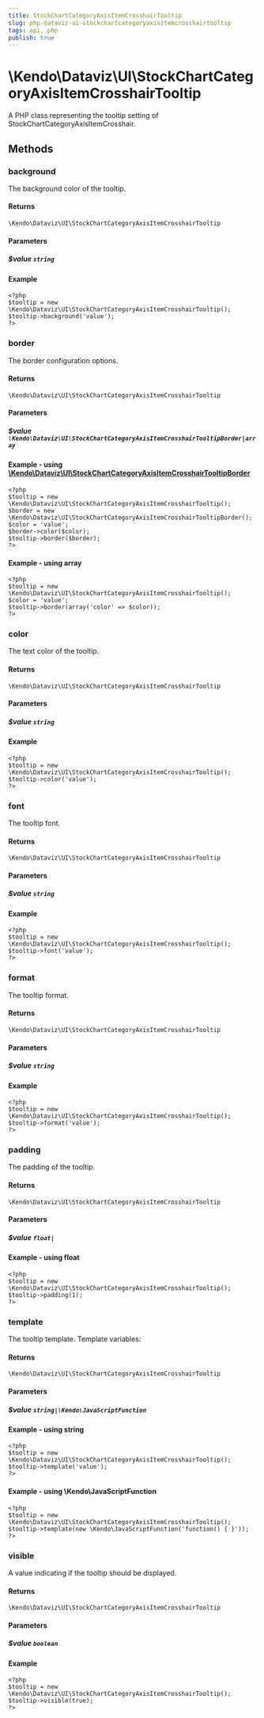 ```yaml
---
title: StockChartCategoryAxisItemCrosshairTooltip
slug: php-dataviz-ui-stockchartcategoryaxisitemcrosshairtooltip
tags: api, php
publish: true
---
```


# \Kendo\Dataviz\UI\StockChartCategoryAxisItemCrosshairTooltip

A PHP class representing the tooltip setting of StockChartCategoryAxisItemCrosshair.


## Methods

### background
The background color of the tooltip.

#### Returns
`\Kendo\Dataviz\UI\StockChartCategoryAxisItemCrosshairTooltip`

#### Parameters

##### $value `string`



#### Example 
    <?php
    $tooltip = new \Kendo\Dataviz\UI\StockChartCategoryAxisItemCrosshairTooltip();
    $tooltip->background('value');
    ?>

### border

The border configuration options.

#### Returns
`\Kendo\Dataviz\UI\StockChartCategoryAxisItemCrosshairTooltip`

#### Parameters

##### $value `\Kendo\Dataviz\UI\StockChartCategoryAxisItemCrosshairTooltipBorder|array`


#### Example - using [\Kendo\Dataviz\UI\StockChartCategoryAxisItemCrosshairTooltipBorder](/kendo-ui/api/wrappers/php/Kendo/Dataviz/UI/StockChartCategoryAxisItemCrosshairTooltipBorder)
    <?php
    $tooltip = new \Kendo\Dataviz\UI\StockChartCategoryAxisItemCrosshairTooltip();
    $border = new \Kendo\Dataviz\UI\StockChartCategoryAxisItemCrosshairTooltipBorder();
    $color = 'value';
    $border->color($color);
    $tooltip->border($border);
    ?>

#### Example - using array

    <?php
    $tooltip = new \Kendo\Dataviz\UI\StockChartCategoryAxisItemCrosshairTooltip();
    $color = 'value';
    $tooltip->border(array('color' => $color));
    ?>

### color
The text color of the tooltip.

#### Returns
`\Kendo\Dataviz\UI\StockChartCategoryAxisItemCrosshairTooltip`

#### Parameters

##### $value `string`



#### Example 
    <?php
    $tooltip = new \Kendo\Dataviz\UI\StockChartCategoryAxisItemCrosshairTooltip();
    $tooltip->color('value');
    ?>

### font
The tooltip font.

#### Returns
`\Kendo\Dataviz\UI\StockChartCategoryAxisItemCrosshairTooltip`

#### Parameters

##### $value `string`



#### Example 
    <?php
    $tooltip = new \Kendo\Dataviz\UI\StockChartCategoryAxisItemCrosshairTooltip();
    $tooltip->font('value');
    ?>

### format
The tooltip format.

#### Returns
`\Kendo\Dataviz\UI\StockChartCategoryAxisItemCrosshairTooltip`

#### Parameters

##### $value `string`



#### Example 
    <?php
    $tooltip = new \Kendo\Dataviz\UI\StockChartCategoryAxisItemCrosshairTooltip();
    $tooltip->format('value');
    ?>

### padding
The padding of the tooltip.

#### Returns
`\Kendo\Dataviz\UI\StockChartCategoryAxisItemCrosshairTooltip`

#### Parameters

##### $value `float|`



#### Example  - using float
    <?php
    $tooltip = new \Kendo\Dataviz\UI\StockChartCategoryAxisItemCrosshairTooltip();
    $tooltip->padding(1);
    ?>

### template
The tooltip template.
Template variables:

#### Returns
`\Kendo\Dataviz\UI\StockChartCategoryAxisItemCrosshairTooltip`

#### Parameters

##### $value `string|\Kendo\JavaScriptFunction`



#### Example  - using string
    <?php
    $tooltip = new \Kendo\Dataviz\UI\StockChartCategoryAxisItemCrosshairTooltip();
    $tooltip->template('value');
    ?>

#### Example  - using \Kendo\JavaScriptFunction
    <?php
    $tooltip = new \Kendo\Dataviz\UI\StockChartCategoryAxisItemCrosshairTooltip();
    $tooltip->template(new \Kendo\JavaScriptFunction('function() { }'));
    ?>

### visible
A value indicating if the tooltip should be displayed.

#### Returns
`\Kendo\Dataviz\UI\StockChartCategoryAxisItemCrosshairTooltip`

#### Parameters

##### $value `boolean`



#### Example 
    <?php
    $tooltip = new \Kendo\Dataviz\UI\StockChartCategoryAxisItemCrosshairTooltip();
    $tooltip->visible(true);
    ?>

